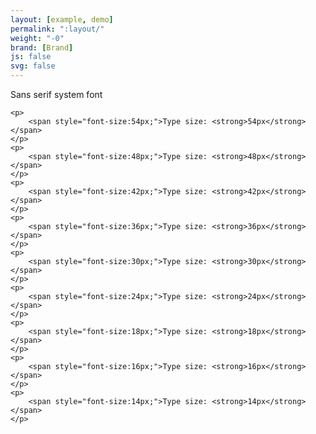 ```yaml
---
layout: [example, demo]
permalink: ":layout/"
weight: "-0"
brand: [Brand]
js: false
svg: false
---
```


<div>
	<p>Sans serif system font</p>

	<p>
		<span style="font-size:54px;">Type size: <strong>54px</strong></span>
	</p>
	<p>
		<span style="font-size:48px;">Type size: <strong>48px</strong></span>
	</p>
	<p>
		<span style="font-size:42px;">Type size: <strong>42px</strong></span>
	</p>
	<p>
		<span style="font-size:36px;">Type size: <strong>36px</strong></span>
	</p>
	<p>
		<span style="font-size:30px;">Type size: <strong>30px</strong></span>
	</p>
	<p>
		<span style="font-size:24px;">Type size: <strong>24px</strong></span>
	</p>
	<p>
		<span style="font-size:18px;">Type size: <strong>18px</strong></span>
	</p>
	<p>
		<span style="font-size:16px;">Type size: <strong>16px</strong></span>
	</p>
	<p>
		<span style="font-size:14px;">Type size: <strong>14px</strong></span>
	</p>
</div>